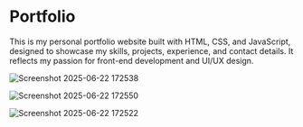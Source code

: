 # Portfolio
This is my personal portfolio website built with HTML, CSS, and JavaScript, designed to showcase my skills, projects, experience, and contact details. It reflects my passion for front-end development and UI/UX design.

![Screenshot 2025-06-22 172538](https://github.com/user-attachments/assets/8ab6e393-890c-4e41-b763-182c7d1d9f6a)

![Screenshot 2025-06-22 172550](https://github.com/user-attachments/assets/8988e464-c6d5-4e71-9e93-68d5b7cfd324)

![Screenshot 2025-06-22 172522](https://github.com/user-attachments/assets/7c668f17-e1d2-4349-aa36-16bfe6c207c6)
